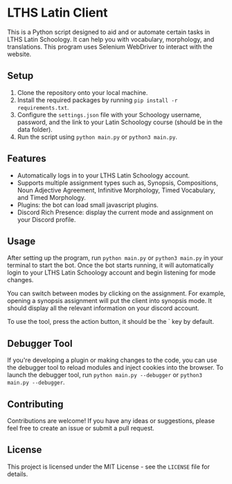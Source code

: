 # LTHS Latin Client

This is a Python script designed to aid and or automate certain tasks in LTHS Latin Schoology. It can help you with vocabulary, morphology, and translations. This program uses Selenium WebDriver to interact with the website.

## Setup

1. Clone the repository onto your local machine.
2. Install the required packages by running `pip install -r requirements.txt`.
3. Configure the `settings.json` file with your Schoology username, password, and the link to your Latin Schoology course (should be in the data folder).
4. Run the script using `python main.py` or `python3 main.py`.

## Features

- Automatically logs in to your LTHS Latin Schoology account.
- Supports multiple assignment types such as, Synopsis, Compositions, Noun Adjective Agreement, Infinitive Morphology, Timed Vocabulary, and Timed Morphology.
- Plugins: the bot can load small javascript plugins.
- Discord Rich Presence: display the current mode and assignment on your Discord profile.

## Usage

After setting up the program, run `python main.py` or `python3 main.py` in your terminal to start the bot. Once the bot starts running, it will automatically login to your LTHS Latin Schoology account and begin listening for mode changes. 

You can switch between modes by clicking on the assignment. For example, opening a synopsis assignment will put the client into synopsis mode. It should display all the relevant information on your discord account.

To use the tool, press the action button, it should be the ` key by default.

## Debugger Tool

If you're developing a plugin or making changes to the code, you can use the debugger tool to reload modules and inject cookies into the browser. To launch the debugger tool, run `python main.py --debugger` or `python3 main.py --debugger`. 

## Contributing

Contributions are welcome! If you have any ideas or suggestions, please feel free to create an issue or submit a pull request. 

## License

This project is licensed under the MIT License - see the `LICENSE` file for details.